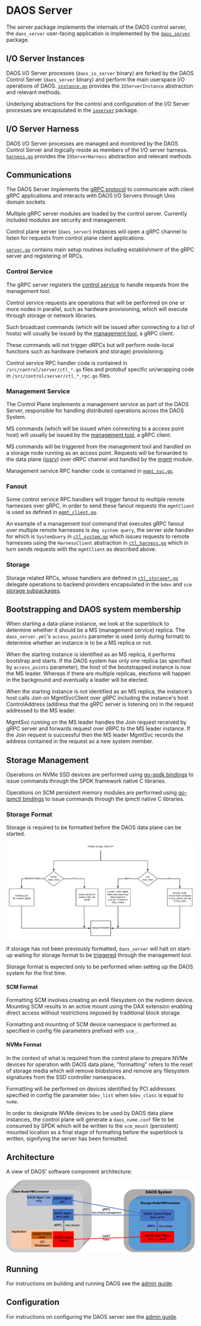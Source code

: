 # DAOS Server

The server package implements the internals of the DAOS control server,
the `daos_server` user-facing application is implemented by the
[`daos_server`](/src/control/cmd/daos_server/README.md) package.

## I/O Server Instances

DAOS I/O Server processes (`daos_io_server` binary) are forked
by the DAOS Control Server (`daos_server` binary) and perform the
main userspace I/O operations of DAOS.
[`instance.go`](/src/control/server/instance.go) provides the
`IOServerInstance` abstraction and relevant methods.

Underlying abstractions for the control and configuration of
the I/O Server processes are encapsulated in the
[`ioserver`](/src/control/server/ioserver) package.

## I/O Server Harness

DAOS I/O Server processes are managed and monitored by the DAOS
Control Server and logically reside as members of the I/O server
harness.
[`harness.go`](/src/control/server/harness.go) provides the
`IOServerHarness` abstraction and relevant methods.

## Communications

The DAOS Server implements the [gRPC protocol](https://grpc.io/) to
communicate with client gRPC applications and interacts with DAOS I/O
Servers through Unix domain sockets.

Multiple gRPC server modules are loaded by the control server.
Currently included modules are security and management.

Control plane server (`daos_server`) instances will open a gRPC
channel to listen for requests from control plane client
applications.

[`server.go`](/src/control/server/server.go) contains main setup
routines including establishment of the gRPC server and registering
of RPCs.

### Control Service

The gRPC server registers the
[control service](/src/proto/ctl/control.proto) to handle requests
from the management tool.

Control service requests are operations that will be performed on
one or more nodes in parallel, such as hardware provisioning, which
will execute through storage or network libraries.

Such broadcast commands (which will be issued after connecting to a
list of hosts) will usually be issued by the
[management tool](/src/control/cmd/dmg/README.md), a gRPC client.

These commands will not trigger dRPCs but will perform node-local
functions such as hardware (network and storage) provisioning.

Control service RPC handler code is contained in
`/src/control/server/ctl_*.go` files and protobuf specific
un/wrapping code in `/src/control/server/ctl_*_rpc.go` files.

### Management Service

The Control Plane implements a management service as part of the DAOS
Server, responsible for handling distributed operations across the
DAOS System.

MS commands (which will be issued when connecting to a
access point host) will usually be issued by the
[management tool](/src/control/cmd/dmg/README.md), a gRPC client.

MS commands will be triggered from the management tool and handled
on a storage node running as an access point.
Requests will be forwarded to the data plane ([iosrv](/src/iosrv))
over dRPC channel and handled by the [mgmt](/src/mgmt/srv.c) module.

Management service RPC handler code is contained in
[`mgmt_svc.go`](/src/control/server/mgmt_svc.go).

### Fanout

Some control service RPC handlers will trigger fanout to multiple
remote harnesses over gRPC, in order to send these fanout requests
the `mgmtClient` is used as defined in
[`mgmt_client.go`](/src/control/server/mgmt_client.go).

An example of a management tool command that executes gRPC fanout
over multiple remote harnesses is `dmg system query`, the server side
handler for which is `SystemQuery` in
[`ctl_system.go`](/src/control/server/ctl_system.go) which issues
requests to remote harnesses using the `HarnessClient` abstraction in
[`ctl_harness.go`](/src/control/server/ctl_harness.go) which in turn
sends requests with the `mgmtClient` as described above.

### Storage

Storage related RPCs, whose handlers are defined in
[`ctl_storage*.go`](/src/control/server/ctl_storage.go)
delegate operations to backend providers encapsulated in the `bdev`
and `scm`
[storage subpackages](/src/control/server/storage/).

## Bootstrapping and DAOS system membership

When starting a data-plane instance, we look at the superblock to
determine whether it should be a MS (management service) replica.
The `daos_server.yml`'s `access_points` parameter is used (only
during format) to determine whether an instance is to be a MS replica
or not.

When the starting instance is identified as an MS replica, it
performs bootstrap and starts.  If the DAOS system has only one
replica (as specified by `access_points` parameter), the host of the
bootstrapped instance is now the MS leader.  Whereas if there are
multiple replicas, elections will happen in the background and
eventually a leader will be elected.

When the starting instance is not identified as an MS replica, the
instance's host calls Join on MgmtSvcClient over gRPC including the
instance's host ControlAddress (address that the gRPC server is
listening on) in the request addressed to the MS leader.

MgmtSvc running on the MS leader handles the Join request received by
gRPC server and forwards request over dRPC to the MS leader instance.
If the Join request is successful then the MS leader MgmtSvc records
the address contained in the request as a new system member.

## Storage Management

Operations on NVMe SSD devices are performed using
[go-spdk bindings](https://github.com/daos-stack/go-spdk)
to issue commands through the SPDK framework native C libraries.

Operations on SCM persistent memory modules are performed using
[go-ipmctl bindings](https://github.com/daos-stack/daos/src/control/lib/ipmctl)
to issue commands through the ipmctl native C libraries.

### Storage Format

Storage is required to be formatted before the DAOS data plane can be
started.

![Storage format diagram](/doc/graph/storage_format_detail.png)

If storage has not been previously formatted, `daos_server` will
halt on start-up waiting for storage format to be
[triggered](/src/control/cmd/dmg/README.md) through the management
tool.

Storage format is expected only to be performed when setting up the
DAOS system for the first time.

#### SCM Format

Formatting SCM involves creating an ext4 filesystem on the nvdimm
device.  Mounting SCM results in an active mount using the DAX
extension enabling direct access without restrictions imposed by
traditional block storage.

Formatting and mounting of SCM device namespace is performed as
specified in config file parameters prefixed with `scm_`.

#### NVMe Format

In the context of what is required from the control plane to prepare
NVMe devices for operation with DAOS data plane, "formatting" refers
to the reset of storage media which will remove blobstores and remove
any filesystem signatures from the SSD controller namespaces.

Formatting will be performed on devices identified by PCI addresses
specified in config file parameter `bdev_list` when `bdev_class` is
equal to `nvme`.

In order to designate NVMe devices to be used by DAOS data plane
instances, the control plane will generate a `daos_nvme.conf` file to
be consumed by SPDK which will be written to the `scm_mount`
(persistent) mounted location as a final stage of formatting before
the superblock is written, signifying the server has been formatted.

## Architecture

A view of DAOS' software component architecture:

![Architecture diagram](/doc/graph/system_architecture.png)

## Running

For instructions on building and running DAOS see the
[admin guide](https://daos-stack.github.io/admin/installation/).

## Configuration

For instructions on configuring the DAOS server see the
[admin
guide](https://daos-stack.github.io/admin/deployment/#server-configuration-file).

